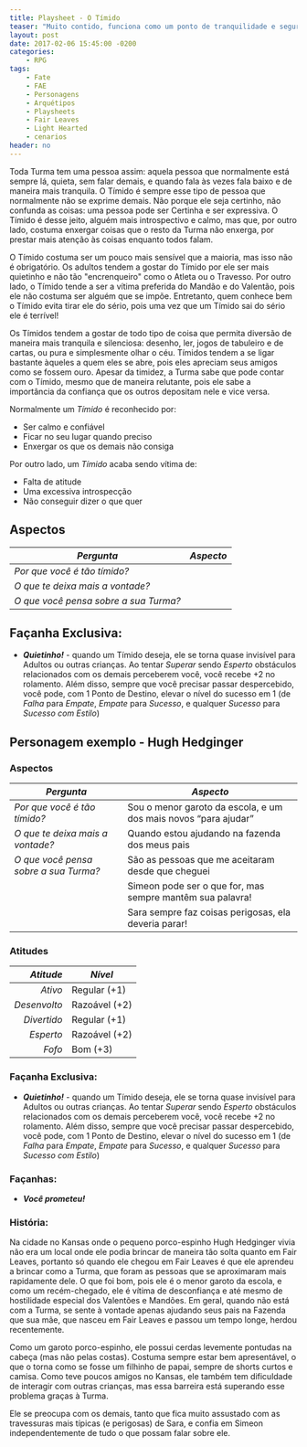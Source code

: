 ```yaml
---
title: Playsheet - O Tímido
teaser: "Muito contido, funciona como um ponto de tranquilidade e segurança para a Turma"
layout: post
date: 2017-02-06 15:45:00 -0200
categories: 
    - RPG
tags:
    - Fate
    - FAE
    - Personagens
    - Arquétipos
    - Playsheets
    - Fair Leaves
    - Light Hearted
    - cenarios
header: no
---
```


Toda Turma tem uma pessoa assim: aquela pessoa que normalmente está sempre lá, quieta, sem falar demais, e quando fala às vezes fala baixo e de maneira mais tranquila. O Tímido é sempre esse tipo de pessoa que normalmente não se exprime demais. Não porque ele seja certinho, não confunda as coisas: uma pessoa pode ser Certinha e ser expressiva. O Tímido é desse jeito, alguém mais introspectivo e calmo, mas que, por outro lado, costuma enxergar coisas que o resto da Turma não enxerga, por prestar mais atenção às coisas enquanto todos falam.

<!-- excerpt -->

O Tímido costuma ser um pouco mais sensível que a maioria, mas isso não é obrigatório. Os adultos tendem a gostar do Tímido por ele ser mais quietinho e não tão "encrenqueiro" como o Atleta ou o Travesso. Por outro lado, o Tímido tende a ser a vítima preferida do Mandão e do Valentão, pois ele não costuma ser alguém que se impõe. Entretanto, quem conhece bem o Tímido evita tirar ele do sério, pois uma vez que um Tímido sai do sério ele é terrível!

Os Tímidos tendem a gostar de todo tipo de coisa que permita diversão de maneira mais tranquila e silenciosa: desenho, ler, jogos de tabuleiro e de cartas, ou pura e simplesmente olhar o céu. Tímidos tendem a se ligar bastante àqueles a quem eles se abre, pois eles apreciam seus amigos como se fossem ouro. Apesar da timidez, a Turma sabe que pode contar com o Tímido, mesmo que de maneira relutante, pois ele sabe a importância da confiança que os outros depositam nele e vice versa.

Normalmente um _Tímido_ é reconhecido por:

+ Ser calmo e confiável
+ Ficar no seu lugar quando preciso
+ Enxergar os que os demais não consiga

Por outro lado, um _Tímido_ acaba sendo vítima de:

+ Falta de atitude
+ Uma excessiva introspecção
+ Não conseguir dizer o que quer

## Aspectos

| ***Pergunta***                        | ***Aspecto*** |
|---------------------------------------|---------------|
| _Por que você é tão tímido?_          |               |
| _O que te deixa mais a vontade?_      |               |
| _O que você pensa sobre a sua Turma?_ |               | 

## Façanha Exclusiva:

+ ***Quietinho!*** - quando um Tímido deseja, ele se torna quase invisível para Adultos ou outras crianças. Ao tentar _Superar_ sendo _Esperto_ obstáculos relacionados com os demais perceberem você, você recebe +2 no rolamento. Além disso, sempre que você precisar passar despercebido, você pode, com 1 Ponto de Destino, elevar o nível do sucesso em 1 (de _Falha_ para _Empate_, _Empate_ para _Sucesso_, e qualquer _Sucesso_ para _Sucesso com Estilo_)

## Personagem exemplo - Hugh Hedginger
 
### Aspectos

 | ***Pergunta***                        | ***Aspecto*** |
 |---------------------------------------|---------------|
 | _Por que você é tão tímido?_  | Sou o menor garoto da escola, e um dos mais novos “para ajudar”  |
 | _O que te deixa mais a vontade?_     | Quando estou ajudando na fazenda dos meus pais |
 | _O que você pensa sobre a sua Turma?_ | São as pessoas que me aceitaram desde que cheguei | 
 | | Simeon pode ser o que for, mas sempre mantêm sua palavra! |
 | | Sara sempre faz coisas perigosas, ela deveria parar! |
 
### Atitudes
 
 | ***Atitude***  | ***Nível***   |
 |---------------:|---------------|
 | _Ativo_        | Regular (+1)  |
 | _Desenvolto_   | Razoável (+2) |
 | _Divertido_    | Regular (+1)  |
 | _Esperto_      | Razoável (+2) |
 | _Fofo_         | Bom (+3)      |
 
### Façanha Exclusiva:


+ ***Quietinho!*** - quando um Tímido deseja, ele se torna quase invisível para Adultos ou outras crianças. Ao tentar _Superar_ sendo _Esperto_ obstáculos relacionados com os demais perceberem você, você recebe +2 no rolamento. Além disso, sempre que você precisar passar despercebido, você pode, com 1 Ponto de Destino, elevar o nível do sucesso em 1 (de _Falha_ para _Empate_, _Empate_ para _Sucesso_, e qualquer _Sucesso_ para _Sucesso com Estilo_)

### Façanhas:
 
+ ***Você prometeu!*** 

### História:

Na cidade no Kansas onde o pequeno porco-espinho Hugh Hedginger vivia não era um local onde ele podia brincar de maneira tão solta quanto em Fair Leaves, portanto só quando ele chegou em Fair Leaves é que ele aprendeu a brincar como a Turma, que foram as pessoas que se aproximaram mais rapidamente dele. O que foi bom, pois ele é o menor garoto da escola, e como um recém-chegado, ele é vítima de desconfiança e até mesmo de hostilidade especial dos Valentões e Mandões. Em geral, quando não está com a Turma, se sente à vontade apenas ajudando seus pais na Fazenda que sua mãe, que nasceu em Fair Leaves e passou um tempo longe, herdou recentemente.

Como um garoto porco-espinho, ele possui cerdas levemente pontudas na cabeça (mas não pelas costas). Costuma sempre estar bem apresentável, o que o torna como se fosse um filhinho de papai, sempre de shorts curtos e camisa. Como teve poucos amigos no Kansas, ele também tem dificuldade de interagir com outras crianças, mas essa barreira está superando esse problema graças à Turma.

Ele se preocupa com os demais, tanto que fica muito assustado com as travessuras mais típicas (e perigosas) de Sara, e confia em Simeon independentemente de tudo o que possam falar sobre ele.

